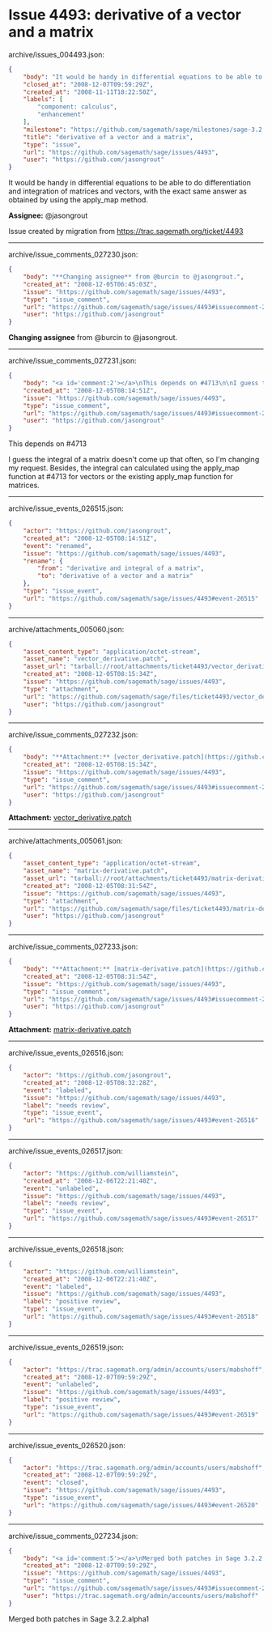 # Issue 4493: derivative of a vector and a matrix

archive/issues_004493.json:
```json
{
    "body": "It would be handy in differential equations to be able to do differentiation and integration of matrices and vectors, with the exact same answer as obtained by using the apply_map method.\n\n**Assignee:** @jasongrout\n\nIssue created by migration from https://trac.sagemath.org/ticket/4493\n\n",
    "closed_at": "2008-12-07T09:59:29Z",
    "created_at": "2008-11-11T18:22:50Z",
    "labels": [
        "component: calculus",
        "enhancement"
    ],
    "milestone": "https://github.com/sagemath/sage/milestones/sage-3.2.2",
    "title": "derivative of a vector and a matrix",
    "type": "issue",
    "url": "https://github.com/sagemath/sage/issues/4493",
    "user": "https://github.com/jasongrout"
}
```
It would be handy in differential equations to be able to do differentiation and integration of matrices and vectors, with the exact same answer as obtained by using the apply_map method.

**Assignee:** @jasongrout

Issue created by migration from https://trac.sagemath.org/ticket/4493





---

archive/issue_comments_027230.json:
```json
{
    "body": "**Changing assignee** from @burcin to @jasongrout.",
    "created_at": "2008-12-05T06:45:03Z",
    "issue": "https://github.com/sagemath/sage/issues/4493",
    "type": "issue_comment",
    "url": "https://github.com/sagemath/sage/issues/4493#issuecomment-27230",
    "user": "https://github.com/jasongrout"
}
```

**Changing assignee** from @burcin to @jasongrout.



---

archive/issue_comments_027231.json:
```json
{
    "body": "<a id='comment:2'></a>\nThis depends on #4713\n\nI guess the integral of a matrix doesn't come up that often, so I'm changing my request.  Besides, the integral can calculated using the apply_map function at #4713 for vectors or the existing apply_map function for matrices.",
    "created_at": "2008-12-05T08:14:51Z",
    "issue": "https://github.com/sagemath/sage/issues/4493",
    "type": "issue_comment",
    "url": "https://github.com/sagemath/sage/issues/4493#issuecomment-27231",
    "user": "https://github.com/jasongrout"
}
```

<a id='comment:2'></a>
This depends on #4713

I guess the integral of a matrix doesn't come up that often, so I'm changing my request.  Besides, the integral can calculated using the apply_map function at #4713 for vectors or the existing apply_map function for matrices.



---

archive/issue_events_026515.json:
```json
{
    "actor": "https://github.com/jasongrout",
    "created_at": "2008-12-05T08:14:51Z",
    "event": "renamed",
    "issue": "https://github.com/sagemath/sage/issues/4493",
    "rename": {
        "from": "derivative and integral of a matrix",
        "to": "derivative of a vector and a matrix"
    },
    "type": "issue_event",
    "url": "https://github.com/sagemath/sage/issues/4493#event-26515"
}
```



---

archive/attachments_005060.json:
```json
{
    "asset_content_type": "application/octet-stream",
    "asset_name": "vector_derivative.patch",
    "asset_url": "tarball://root/attachments/ticket4493/vector_derivative.patch",
    "created_at": "2008-12-05T08:15:34Z",
    "issue": "https://github.com/sagemath/sage/issues/4493",
    "type": "attachment",
    "url": "https://github.com/sagemath/sage/files/ticket4493/vector_derivative.patch",
    "user": "https://github.com/jasongrout"
}
```



---

archive/issue_comments_027232.json:
```json
{
    "body": "**Attachment:** [vector_derivative.patch](https://github.com/sagemath/sage/files/ticket4493/vector_derivative.patch)",
    "created_at": "2008-12-05T08:15:34Z",
    "issue": "https://github.com/sagemath/sage/issues/4493",
    "type": "issue_comment",
    "url": "https://github.com/sagemath/sage/issues/4493#issuecomment-27232",
    "user": "https://github.com/jasongrout"
}
```

**Attachment:** [vector_derivative.patch](https://github.com/sagemath/sage/files/ticket4493/vector_derivative.patch)



---

archive/attachments_005061.json:
```json
{
    "asset_content_type": "application/octet-stream",
    "asset_name": "matrix-derivative.patch",
    "asset_url": "tarball://root/attachments/ticket4493/matrix-derivative.patch",
    "created_at": "2008-12-05T08:31:54Z",
    "issue": "https://github.com/sagemath/sage/issues/4493",
    "type": "attachment",
    "url": "https://github.com/sagemath/sage/files/ticket4493/matrix-derivative.patch",
    "user": "https://github.com/jasongrout"
}
```



---

archive/issue_comments_027233.json:
```json
{
    "body": "**Attachment:** [matrix-derivative.patch](https://github.com/sagemath/sage/files/ticket4493/matrix-derivative.patch)",
    "created_at": "2008-12-05T08:31:54Z",
    "issue": "https://github.com/sagemath/sage/issues/4493",
    "type": "issue_comment",
    "url": "https://github.com/sagemath/sage/issues/4493#issuecomment-27233",
    "user": "https://github.com/jasongrout"
}
```

**Attachment:** [matrix-derivative.patch](https://github.com/sagemath/sage/files/ticket4493/matrix-derivative.patch)



---

archive/issue_events_026516.json:
```json
{
    "actor": "https://github.com/jasongrout",
    "created_at": "2008-12-05T08:32:28Z",
    "event": "labeled",
    "issue": "https://github.com/sagemath/sage/issues/4493",
    "label": "needs review",
    "type": "issue_event",
    "url": "https://github.com/sagemath/sage/issues/4493#event-26516"
}
```



---

archive/issue_events_026517.json:
```json
{
    "actor": "https://github.com/williamstein",
    "created_at": "2008-12-06T22:21:40Z",
    "event": "unlabeled",
    "issue": "https://github.com/sagemath/sage/issues/4493",
    "label": "needs review",
    "type": "issue_event",
    "url": "https://github.com/sagemath/sage/issues/4493#event-26517"
}
```



---

archive/issue_events_026518.json:
```json
{
    "actor": "https://github.com/williamstein",
    "created_at": "2008-12-06T22:21:40Z",
    "event": "labeled",
    "issue": "https://github.com/sagemath/sage/issues/4493",
    "label": "positive review",
    "type": "issue_event",
    "url": "https://github.com/sagemath/sage/issues/4493#event-26518"
}
```



---

archive/issue_events_026519.json:
```json
{
    "actor": "https://trac.sagemath.org/admin/accounts/users/mabshoff",
    "created_at": "2008-12-07T09:59:29Z",
    "event": "unlabeled",
    "issue": "https://github.com/sagemath/sage/issues/4493",
    "label": "positive review",
    "type": "issue_event",
    "url": "https://github.com/sagemath/sage/issues/4493#event-26519"
}
```



---

archive/issue_events_026520.json:
```json
{
    "actor": "https://trac.sagemath.org/admin/accounts/users/mabshoff",
    "created_at": "2008-12-07T09:59:29Z",
    "event": "closed",
    "issue": "https://github.com/sagemath/sage/issues/4493",
    "type": "issue_event",
    "url": "https://github.com/sagemath/sage/issues/4493#event-26520"
}
```



---

archive/issue_comments_027234.json:
```json
{
    "body": "<a id='comment:5'></a>\nMerged both patches in Sage 3.2.2.alpha1",
    "created_at": "2008-12-07T09:59:29Z",
    "issue": "https://github.com/sagemath/sage/issues/4493",
    "type": "issue_comment",
    "url": "https://github.com/sagemath/sage/issues/4493#issuecomment-27234",
    "user": "https://trac.sagemath.org/admin/accounts/users/mabshoff"
}
```

<a id='comment:5'></a>
Merged both patches in Sage 3.2.2.alpha1
